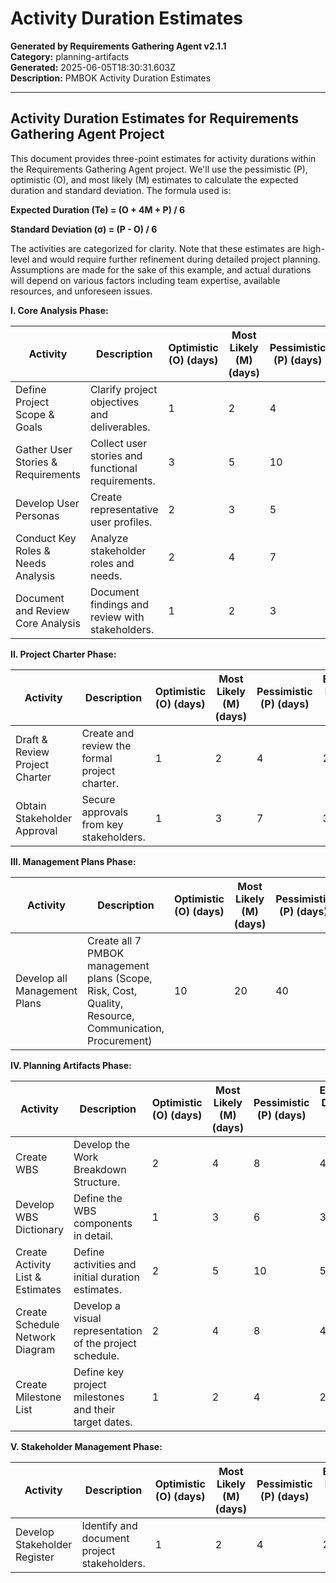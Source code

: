 # Activity Duration Estimates

**Generated by Requirements Gathering Agent v2.1.1**  
**Category:** planning-artifacts  
**Generated:** 2025-06-05T18:30:31.603Z  
**Description:** PMBOK Activity Duration Estimates

---

## Activity Duration Estimates for Requirements Gathering Agent Project

This document provides three-point estimates for activity durations within the Requirements Gathering Agent project.  We'll use the pessimistic (P), optimistic (O), and most likely (M) estimates to calculate the expected duration and standard deviation. The formula used is:

**Expected Duration (Te) = (O + 4M + P) / 6**

**Standard Deviation (σ) = (P - O) / 6**

The activities are categorized for clarity.  Note that these estimates are high-level and would require further refinement during detailed project planning.  Assumptions are made for the sake of this example, and actual durations will depend on various factors including team expertise, available resources, and unforeseen issues.


**I. Core Analysis Phase:**

| Activity                               | Description                                                                  | Optimistic (O) (days) | Most Likely (M) (days) | Pessimistic (P) (days) | Expected Duration (Te) (days) | Standard Deviation (σ) (days) |
|----------------------------------------|------------------------------------------------------------------------------|-----------------------|------------------------|-----------------------|-----------------------------|---------------------------|
| Define Project Scope & Goals           | Clarify project objectives and deliverables.                                  | 1                     | 2                       | 4                     | 2.17                          | 0.5                        |
| Gather User Stories & Requirements     | Collect user stories and functional requirements.                             | 3                     | 5                       | 10                    | 5.5                            | 1.17                       |
| Develop User Personas                  | Create representative user profiles.                                          | 2                     | 3                       | 5                     | 3.17                          | 0.5                        |
| Conduct Key Roles & Needs Analysis    | Analyze stakeholder roles and needs.                                          | 2                     | 4                       | 7                     | 4                            | 0.83                       |
| Document and Review Core Analysis     | Document findings and review with stakeholders.                               | 1                     | 2                       | 3                     | 2                            | 0.33                       |


**II. Project Charter Phase:**

| Activity                 | Description                                      | Optimistic (O) (days) | Most Likely (M) (days) | Pessimistic (P) (days) | Expected Duration (Te) (days) | Standard Deviation (σ) (days) |
|--------------------------|--------------------------------------------------|-----------------------|------------------------|-----------------------|-----------------------------|---------------------------|
| Draft & Review Project Charter | Create and review the formal project charter.      | 1                     | 2                       | 4                     | 2.17                          | 0.5                        |
| Obtain Stakeholder Approval | Secure approvals from key stakeholders.              | 1                     | 3                       | 7                     | 3.5                            | 1                        |


**III. Management Plans Phase:**

| Activity                      | Description                                                              | Optimistic (O) (days) | Most Likely (M) (days) | Pessimistic (P) (days) | Expected Duration (Te) (days) | Standard Deviation (σ) (days) |
|-------------------------------|--------------------------------------------------------------------------|-----------------------|------------------------|-----------------------|-----------------------------|---------------------------|
| Develop all Management Plans | Create all 7 PMBOK management plans (Scope, Risk, Cost, Quality, Resource, Communication, Procurement) | 10                    | 20                      | 40                    | 21.67                         | 5                         |


**IV. Planning Artifacts Phase:**

| Activity                       | Description                                                              | Optimistic (O) (days) | Most Likely (M) (days) | Pessimistic (P) (days) | Expected Duration (Te) (days) | Standard Deviation (σ) (days) |
|--------------------------------|--------------------------------------------------------------------------|-----------------------|------------------------|-----------------------|-----------------------------|---------------------------|
| Create WBS                     | Develop the Work Breakdown Structure.                                   | 2                     | 4                       | 8                     | 4.33                          | 1                        |
| Develop WBS Dictionary          | Define the WBS components in detail.                                    | 1                     | 3                       | 6                     | 3                            | 0.83                       |
| Create Activity List & Estimates | Define activities and initial duration estimates.                         | 2                     | 5                       | 10                    | 5.5                            | 1.33                       |
| Create Schedule Network Diagram | Develop a visual representation of the project schedule.                 | 2                     | 4                       | 8                     | 4.33                          | 1                        |
| Create Milestone List           | Define key project milestones and their target dates.                   | 1                     | 2                       | 4                     | 2.17                          | 0.5                        |


**V. Stakeholder Management Phase:**

| Activity                       | Description                                                              | Optimistic (O) (days) | Most Likely (M) (days) | Pessimistic (P) (days) | Expected Duration (Te) (days) | Standard Deviation (σ) (days) |
|--------------------------------|--------------------------------------------------------------------------|-----------------------|------------------------|-----------------------|-----------------------------|---------------------------|
| Develop Stakeholder Register    | Identify and document project stakeholders.                             | 1                     | 2                       | 4                     | 2.17                          | 0.5                        |